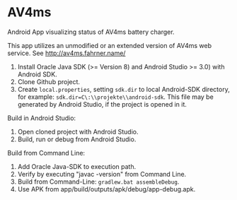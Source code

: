 # AV4ms
Android App visualizing status of AV4ms battery charger.

This app utilizes an unmodified or an extended version of AV4ms web service. 
See http://av4ms.fahrner.name/

1) Install Oracle Java SDK (>= Version 8) and Android Studio >= 3.0) with Android SDK.
2) Clone Github project.
3) Create `local.properties`, setting `sdk.dir` to local Android-SDK directory, for example:
   `sdk.dir=C\:\\projekte\\android-sdk`. This file may be generated by Android Studio, if the project is opened in it.

Build in Android Studio:
1) Open cloned project with Android Studio.
2) Build, run or debug from Android Studio.

Build from Command Line:
1) Add Oracle Java-SDK to execution path.
2) Verify by executing "javac -version" from Command Line.
3) Build from Command-Line: `gradlew.bat assembleDebug`.
4) Use APK from app/build/outputs/apk/debug/app-debug.apk.
